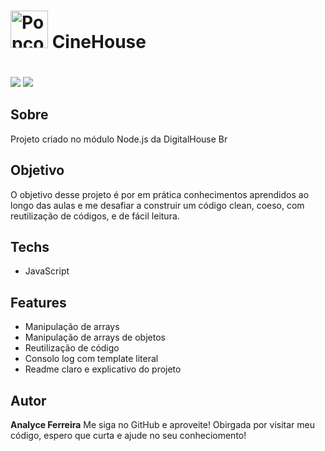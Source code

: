 
<h1  style="padding-bottom: 20px;"> <img src="https://media4.giphy.com/media/we9EnRoT12YyUUR1Uc/giphy.gif?cid=790b7611f6071d0ab1507071d9e7da1dcf3bcc2b622f2ec4&amp;rid=giphy.gif&amp;ct=s" alt="Popcorn Love Sticker" style="width: 60px; margin-bottom:-10px;"  > CineHouse </h1>

<img src="https://img.shields.io/badge/JavaScript-brightgreen?&style=flat&logo=javascript&logoColor=white" /> <img src="https://img.shields.io/badge/-Em%20Desenvolvimento-blue" />



## Sobre

Projeto criado no módulo Node.js da DigitalHouse Br



## Objetivo

O objetivo desse projeto é por em prática conhecimentos aprendidos ao longo das aulas e me desafiar a construir um código clean, coeso, com reutilização de códigos, e de fácil leitura.



## Techs

* JavaScript



## Features

* Manipulação de arrays
* Manipulação de arrays de objetos
* Reutilização de código
* Consolo log com template literal
* Readme claro e explicativo do projeto 



## Autor

**Analyce Ferreira** 
Me siga no GitHub e aproveite! 
Obirgada por visitar meu código, espero que curta e ajude no seu conheciomento!